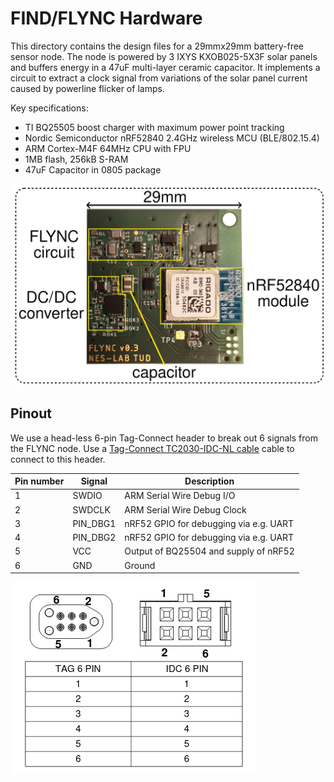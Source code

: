 # FIND/FLYNC Hardware

This directory contains the design files for a 29mmx29mm battery-free sensor node.
The node is powered by 3 IXYS KXOB025-5X3F solar panels and buffers energy in a 47uF multi-layer ceramic capacitor.
It implements a circuit to extract a clock signal from variations of the solar panel current caused by powerline flicker of lamps.

Key specifications:
 - TI BQ25505 boost charger with maximum power point tracking
 - Nordic Semiconductor nRF52840 2.4GHz wireless MCU (BLE/802.15.4)
  - ARM Cortex-M4F 64MHz CPU with FPU
  - 1MB flash, 256kB S-RAM
 - 47uF Capacitor in 0805 package

![alt text](proto_front.jpg "Connector and Cable pinout")


## Pinout

We use a head-less 6-pin Tag-Connect header to break out 6 signals from the FLYNC node.
Use a [Tag-Connect TC2030-IDC-NL cable](https://www.tag-connect.com/product/tc2030-idc-nl) cable to connect to this header.

| Pin number | Signal   | Description                            |
|------------|----------|----------------------------------------|
| 1          | SWDIO    | ARM Serial Wire Debug I/O              |
| 2          | SWDCLK   | ARM Serial Wire Debug Clock            |
| 3          | PIN_DBG1 | nRF52 GPIO for debugging via e.g. UART |
| 4          | PIN_DBG2 | nRF52 GPIO for debugging via e.g. UART |
| 5          | VCC      | Output of BQ25504 and supply of nRF52  |
| 6          | GND      | Ground                                 |


![alt text](connector.png "Connector and Cable pinout")
